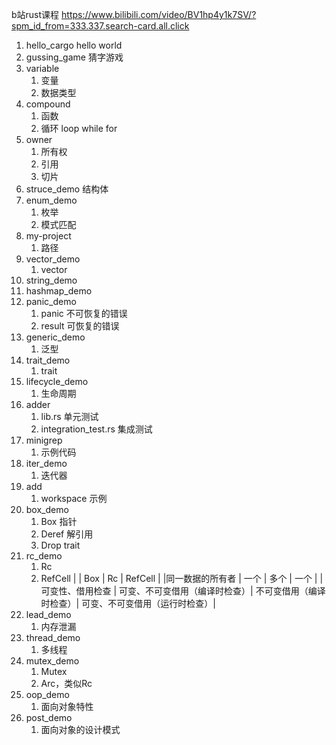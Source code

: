 b站rust课程
https://www.bilibili.com/video/BV1hp4y1k7SV/?spm_id_from=333.337.search-card.all.click

1. hello_cargo hello world
2. gussing_game 猜字游戏
3. variable
    1. 变量
    2. 数据类型
4. compound 
    1. 函数
    2. 循环 loop while for 
5. owner 
    1. 所有权
    2. 引用
    3. 切片
6. struce_demo
   结构体
7. enum_demo 
    1. 枚举
    2. 模式匹配
8. my-project
    1. 路径
9. vector_demo
    1. vector
10. string_demo
11. hashmap_demo
12. panic_demo
    1. panic 不可恢复的错误
    2. result 可恢复的错误
13. generic_demo 
    1. 泛型
14. trait_demo 
    1. trait
15. lifecycle_demo
    1. 生命周期
16. adder
    1. lib.rs 单元测试
    2. integration_test.rs 集成测试
17. minigrep
    1. 示例代码
18. iter_demo
    1. 迭代器  
19. add
    1. workspace 示例
20. box_demo
    1. Box<T> 指针
    2. Deref 解引用 
    3. Drop trait
21. rc_demo
    1. Rc<T>
    2. RefCell<T>
|                | Box<T>                     | Rc<T>                 | RefCell<T>       | 
|同一数据的所有者 | 一个                        | 多个                  | 一个           |
|可变性、借用检查 | 可变、不可变借用（编译时检查）| 不可变借用（编译时检查）| 可变、不可变借用（运行时检查）|
22. lead_demo
    1. 内存泄漏
23. thread_demo
    1. 多线程
24. mutex_demo
    1. Mutex 
    2. Arc<T>，类似Rc<T>
25. oop_demo
    1. 面向对象特性
26. post_demo
    1. 面向对象的设计模式